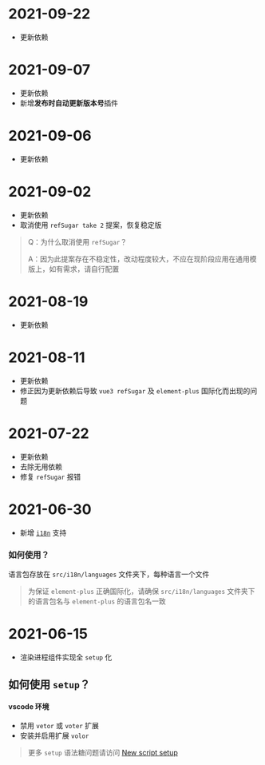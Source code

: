 # 2021-09-22

- 更新依赖

# 2021-09-07

- 更新依赖
- 新增**发布时自动更新版本号**插件

# 2021-09-06

- 更新依赖

# 2021-09-02

- 更新依赖
- 取消使用 `refSugar take 2` 提案，恢复稳定版

> Q：为什么取消使用 `refSugar`？
>
> A：因为此提案存在不稳定性，改动程度较大，不应在现阶段应用在通用模版上，如有需求，请自行配置

# 2021-08-19

- 更新依赖

# 2021-08-11

- 更新依赖
- 修正因为更新依赖后导致 `vue3 refSugar` 及 `element-plus` 国际化而出现的问题

# 2021-07-22

- 更新依赖
- 去除无用依赖
- 修复 `refSugar` 报错

# 2021-06-30

- 新增 [`i18n`](https://vue-i18n.intlify.dev/introduction.html) 支持

### 如何使用？

语言包存放在 `src/i18n/languages` 文件夹下，每种语言一个文件

> 为保证 `element-plus` 正确国际化，请确保 `src/i18n/languages` 文件夹下的语言包名与 `element-plus` 的语言包名一致

# 2021-06-15

- 渲染进程组件实现全 `setup` 化

## 如何使用 `setup`？

#### vscode 环境

- 禁用 `vetor` 或 `voter` 扩展
- 安装并启用扩展 `volor`

> 更多 `setup` 语法糖问题请访问 [New script setup](https://github.com/vuejs/rfcs/pull/227)